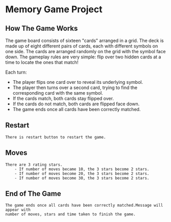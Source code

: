 # Memory Game Project

## How The Game Works

The game board consists of sixteen "cards" arranged in a grid. The deck is made up of eight different pairs of cards, each with different symbols on one side. The cards are arranged randomly on the grid with the symbol face down. The gameplay rules are very simple: flip over two hidden cards at a time to locate the ones that match!

Each turn:

- The player flips one card over to reveal its underlying symbol.
- The player then turns over a second card, trying to find the corresponding card with the same symbol.
- If the cards match, both cards stay flipped over.
- If the cards do not match, both cards are flipped face down.
- The game ends once all cards have been correctly matched.

## Restart

    There is restart button to restart the game.

## Moves 
    There are 3 rating stars.
        - If number of moves became 10, the 3 stars become 2 stars.
        - If number of moves become 20, the 3 stars become 2 stars.
        - If number of moves become 30, the 3 stars become 2 stars.  

## End of The Game

	The game ends once all cards have been correctly matched.Message will appear with 
	number of moves, stars and time taken to finish the game.


